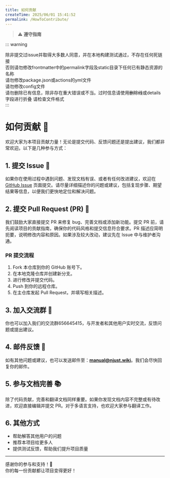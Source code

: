 ```yaml
---
title: 如何贡献
createTime: 2025/06/01 15:41:52
permalink: /HowToContribute/
---
```


> ⚠️ **遵守指南**

::: warning  

除非提交过issue并取得大多数人同意，并在本地构建测试通过，不存在任何死链接  
否则请勿修改frontmatter中的permalink字段及static目录下任何已有静态资源的名称  
请勿修改package.json或actions的yml文件  
请勿修改config文件  
请勿删除已有信息，除非存在重大错误或不当。过时信息请使用~~删除线~~或details字段进行折叠
请检查文件格式  
:::

# 如何贡献 🎉

欢迎大家为本项目贡献力量！无论是提交代码、反馈问题还是提出建议，我们都非常欢迎。以下是几种参与方式：

## 1. 提交 Issue 📝

如果你在使用过程中遇到问题、发现文档有误、或者有任何改进建议，欢迎在 [GitHub Issue](https://github.com/NJUST-OpenLib/NJUST-Manual) 页面提交。请尽量详细描述你的问题或建议，包括复现步骤、期望结果等信息，以便我们更快地定位和解决问题。

## 2. 提交 Pull Request (PR) 🚀

我们鼓励大家直接提交 PR 来修复 bug、完善文档或添加新功能。提交 PR 前，请先阅读项目的贡献指南，确保你的代码风格和提交信息符合要求。PR 描述应简明扼要，说明修改内容和原因。如果涉及较大改动，建议先在 Issue 中与维护者沟通。

### PR 提交流程

1. Fork 本仓库到你的 GitHub 账号下。
2. 在本地克隆仓库并创建新分支。
3. 进行修改并提交代码。
4. Push 到你的远程仓库。
5. 在主仓库发起 Pull Request，并填写相关描述。

## 3. 加入交流群 💬

你也可以加入我们的交流群656645415，与开发者和其他用户实时交流，反馈问题或提出建议。

## 4. 邮件反馈 📧

如有其他问题或建议，也可以发送邮件至：**manual@njust.wiki**。我们会尽快回复你的邮件。

## 5. 参与文档完善 📚

除了代码贡献，完善和翻译文档同样重要。如果你发现文档内容不完整或有待改进，欢迎直接编辑并提交 PR。对于多语言支持，也欢迎大家参与翻译工作。

## 6. 其他方式

- 帮助解答其他用户的问题
- 推荐本项目给更多人
- 提供测试反馈，帮助我们提升项目质量

---

感谢你的参与和支持！🌟  
你的每一份贡献都让项目变得更好！
